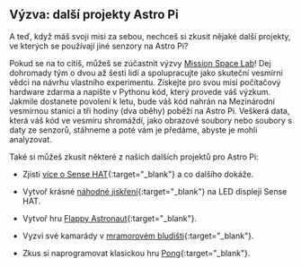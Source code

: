## Výzva: další projekty Astro Pi

A teď, když máš svoji misi za sebou, nechceš si zkusit nějaké další projekty, ve kterých se používají jiné senzory na Astro Pi?

Pokud se na to cítíš, můžeš se zúčastnit výzvy [Mission Space Lab](https://astro-pi.org/missions/space-lab/)! Dej dohromady tým o dvou až šesti lidí a spolupracujte jako skuteční vesmírní vědci na návrhu vlastního experimentu. Získejte pro svou misi počítačový hardware zdarma a napište v Pythonu kód, který provede váš výzkum. Jakmile dostanete povolení k letu, bude váš kód nahrán na Mezinárodní vesmírnou stanici a tři hodiny (dva oběhy) poběží na Astro Pi. Veškerá data, která váš kód ve vesmíru shromáždí, jako obrazové soubory nebo soubory s daty ze senzorů, stáhneme a poté vám je předáme, abyste je mohli analyzovat.

Také si můžeš zkusit některé z našich dalších projektů pro Astro Pi:

+ Zjisti [více o Sense HAT](https://projects.raspberrypi.org/en/projects/getting-started-with-the-sense-hat){:target="_blank"} a co dalšího dokáže.

+ Vytvoř krásné [náhodné jiskření](https://projects.raspberrypi.org/en/projects/sense-hat-random-sparkles){:target="_blank"} na LED displeji Sense HAT.

+ Vytvoř hru [Flappy Astronaut](https://projects.raspberrypi.org/en/projects/flappy-astronaut){:target="_blank"}.

+ Vyzvi své kamarády v [mramorovém bludišti](https://projects.raspberrypi.org/en/projects/sense-hat-marble-maze){:target="_blank"}.

+ Zkus si naprogramovat klasickou hru [Pong](https://projects.raspberrypi.org/en/projects/sense-hat-pong){:target="_blank"}.
